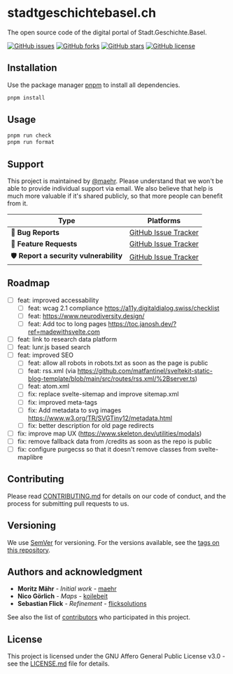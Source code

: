 # stadtgeschichtebasel.ch

The open source code of the digital portal of Stadt.Geschichte.Basel.

[![GitHub issues](https://img.shields.io/github/issues/Stadt-Geschichte-Basel/stadtgeschichtebasel.ch.svg)](https://github.com/Stadt-Geschichte-Basel/stadtgeschichtebasel.ch/issues)
[![GitHub forks](https://img.shields.io/github/forks/Stadt-Geschichte-Basel/stadtgeschichtebasel.ch.svg)](https://github.com/Stadt-Geschichte-Basel/stadtgeschichtebasel.ch/network)
[![GitHub stars](https://img.shields.io/github/stars/Stadt-Geschichte-Basel/stadtgeschichtebasel.ch.svg)](https://github.com/Stadt-Geschichte-Basel/stadtgeschichtebasel.ch/stargazers)
[![GitHub license](https://img.shields.io/github/license/Stadt-Geschichte-Basel/stadtgeschichtebasel.ch.svg)](https://github.com/Stadt-Geschichte-Basel/stadtgeschichtebasel.ch/blob/main/LICENSE.md)

## Installation

Use the package manager [pnpm](https://pnpm.io/installation) to install all dependencies.

```bash
pnpm install
```

## Usage

```bash
pnpm run check
pnpm run format
```

## Support

This project is maintained by [@maehr](https://github.com/maehr). Please understand that we won't be able to provide individual support via email. We also believe that help is much more valuable if it's shared publicly, so that more people can benefit from it.

| Type                                   | Platforms                                                                                        |
| -------------------------------------- | ------------------------------------------------------------------------------------------------ |
| 🚨 **Bug Reports**                     | [GitHub Issue Tracker](https://github.com/Stadt-Geschichte-Basel/stadtgeschichtebasel.ch/issues) |
| 🎁 **Feature Requests**                | [GitHub Issue Tracker](https://github.com/Stadt-Geschichte-Basel/stadtgeschichtebasel.ch/issues) |
| 🛡 **Report a security vulnerability** | [GitHub Issue Tracker](https://github.com/Stadt-Geschichte-Basel/stadtgeschichtebasel.ch/issues) |

## Roadmap

- [ ] feat: improved accessability
  - [ ] feat: wcag 2.1 compliance <https://a11y.digitaldialog.swiss/checklist>
  - [ ] feat: <https://www.neurodiversity.design/>
  - [ ] feat: Add toc to long pages <https://toc.janosh.dev/?ref=madewithsvelte.com>
- [ ] feat: link to research data platform
- [ ] feat: lunr.js based search
- [ ] feat: improved SEO
  - [ ] feat: allow all robots in robots.txt as soon as the page is public
  - [ ] feat: rss.xml (via <https://github.com/matfantinel/sveltekit-static-blog-template/blob/main/src/routes/rss.xml/%2Bserver.ts>)
  - [ ] feat: atom.xml
  - [ ] fix: replace svelte-sitemap and improve sitemap.xml
  - [ ] fix: improved meta-tags
  - [ ] fix: Add metadata to svg images <https://www.w3.org/TR/SVGTiny12/metadata.html>
  - [ ] fix: better description for old page redirects
- [ ] fix: improve map UX (https://www.skeleton.dev/utilities/modals)
- [ ] fix: remove fallback data from /credits as soon as the repo is public
- [ ] fix: configure purgecss so that it doesn't remove classes from svelte-maplibre

## Contributing

Please read [CONTRIBUTING.md](CONTRIBUTING.md) for details on our code of conduct, and the process for submitting pull requests to us.

## Versioning

We use [SemVer](http://semver.org/) for versioning. For the versions available, see the [tags on this repository](https://github.com/Stadt-Geschichte-Basel/stadtgeschichtebasel.ch/tags).

## Authors and acknowledgment

- **Moritz Mähr** - _Initial work_ - [maehr](https://github.com/maehr)
- **Nico Görlich** - _Maps_ - [koilebeit](https://github.com/koilebeit)
- **Sebastian Flick** - _Refinement_ - [flicksolutions](https://github.com/flicksolutions)

See also the list of [contributors](https://github.com/Stadt-Geschichte-Basel/stadtgeschichtebasel.ch/graphs/contributors) who participated in this project.

## License

This project is licensed under the GNU Affero General Public License v3.0 - see the [LICENSE.md](LICENSE.md) file for details.
